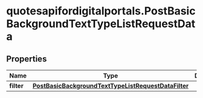 # quotesapifordigitalportals.PostBasicBackgroundTextTypeListRequestData

## Properties

Name | Type | Description | Notes
------------ | ------------- | ------------- | -------------
**filter** | [**PostBasicBackgroundTextTypeListRequestDataFilter**](PostBasicBackgroundTextTypeListRequestDataFilter.md) |  | [optional] 


